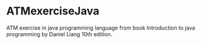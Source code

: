 # ATMexerciseJava
ATM exercise in java programming language from book Introduction to java programming by Daniel Liang 10th edition.
